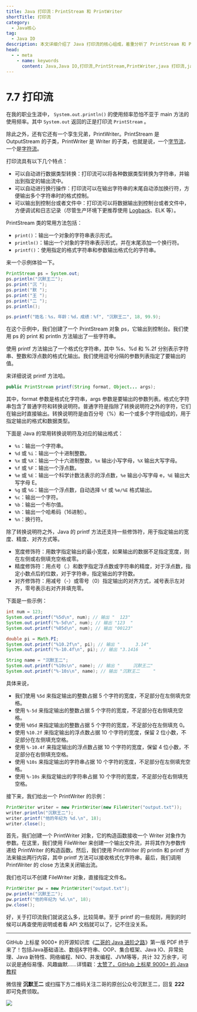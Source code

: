 ```yaml
---
title: Java 打印流：PrintStream 和 PrintWriter
shortTitle: 打印流
category:
  - Java核心
tag:
  - Java IO
description: 本文详细介绍了 Java 打印流的核心组成，着重分析了 PrintStream 和 PrintWriter 的功能与用途。同时，文章还提供了打印流的实际应用示例和常用方法。阅读本文，将帮助您更深入地了解 Java 打印流以及 PrintStream 和 PrintWriter 在 Java 编程中的关键地位，提高输出操作的便捷性和效率。
head:
  - - meta
    - name: keywords
      content: Java,Java IO,打印流,PrintStream,PrintWriter,java 打印流,java PrintStream,java PrintWriter
---
```


# 7.7 打印流

在我的职业生涯中， `System.out.println()` 的使用频率恐怕不亚于 main 方法的使用频率。其中 `System.out` 返回的正是打印流 `PrintStream` 。

除此之外，还有它还有一个孪生兄弟，PrintWriter。PrintStream 是 OutputStream 的子类，PrintWriter 是 Writer 的子类，也就是说，一个[字节流](https://javabetter.cn/io/stream.html)，一个是[字符流](https://javabetter.cn/io/reader-writer.html)。

打印流具有以下几个特点：

* 可以自动进行数据类型转换：打印流可以将各种数据类型转换为字符串，并输出到指定的输出流中。
* 可以自动进行换行操作：打印流可以在输出字符串的末尾自动添加换行符，方便输出多个字符串时的格式控制。
* 可以输出到控制台或者文件中：打印流可以将数据输出到控制台或者文件中，方便调试和日志记录（尽管生产环境下更推荐使用 [Logback](https://javabetter.cn/gongju/logback.html)、ELK 等）。

PrintStream 类的常用方法包括：

- `print()`：输出一个对象的字符串表示形式。
- `println()`：输出一个对象的字符串表示形式，并在末尾添加一个换行符。
- `printf()`：使用指定的格式字符串和参数输出格式化的字符串。

来一个示例体验一下。

```java
PrintStream ps = System.out;
ps.println("沉默王二");
ps.print("沉 ");
ps.print("默 ");
ps.print("王 ");
ps.print("二 ");
ps.println();

ps.printf("姓名：%s，年龄：%d，成绩：%f", "沉默王二", 18, 99.9);
```

在这个示例中，我们创建了一个 PrintStream 对象 ps，它输出到控制台。我们使用 ps 的 print 和 println 方法输出了一些字符串。

使用 printf 方法输出了一个格式化字符串，其中 %s、%d 和 %.2f 分别表示字符串、整数和浮点数的格式化输出。我们使用逗号分隔的参数列表指定了要输出的值。

来详细说说 printf 方法哈。

```java
public PrintStream printf(String format, Object... args);
```

其中，format 参数是格式化字符串，args 参数是要输出的参数列表。格式化字符串包含了普通字符和转换说明符。普通字符是指除了转换说明符之外的字符，它们在输出时直接输出。转换说明符是由百分号（%）和一个或多个字符组成的，用于指定输出的格式和数据类型。

下面是 Java 的常用转换说明符及对应的输出格式：

- `%s`：输出一个字符串。
- `%d` 或 `%i`：输出一个十进制整数。
- `%x` 或 `%X`：输出一个十六进制整数，`%x` 输出小写字母，`%X` 输出大写字母。
- `%f` 或 `%F`：输出一个浮点数。
- `%e` 或 `%E`：输出一个科学计数法表示的浮点数，`%e` 输出小写字母 e，`%E` 输出大写字母 E。
- `%g` 或 `%G`：输出一个浮点数，自动选择 `%f` 或 `%e/%E` 格式输出。
- `%c`：输出一个字符。
- `%b`：输出一个布尔值。
- `%h`：输出一个哈希码（16进制）。
- `%n`：换行符。

除了转换说明符之外，Java 的 printf 方法还支持一些修饰符，用于指定输出的宽度、精度、对齐方式等。

- 宽度修饰符：用数字指定输出的最小宽度，如果输出的数据不足指定宽度，则在左侧或右侧填充空格或零。
- 精度修饰符：用点号（.）和数字指定浮点数或字符串的精度，对于浮点数，指定小数点后的位数，对于字符串，指定输出的字符数。
- 对齐修饰符：用减号（-）或零号（0）指定输出的对齐方式，减号表示左对齐，零号表示右对齐并填充零。

下面是一些示例：

```java
int num = 123;
System.out.printf("%5d\n", num); // 输出 "  123"
System.out.printf("%-5d\n", num); // 输出 "123  "
System.out.printf("%05d\n", num); // 输出 "00123"

double pi = Math.PI;
System.out.printf("%10.2f\n", pi); // 输出 "      3.14"
System.out.printf("%-10.4f\n", pi); // 输出 "3.1416    "

String name = "沉默王二";
System.out.printf("%10s\n", name); // 输出 "     沉默王二"
System.out.printf("%-10s\n", name); // 输出 "沉默王二     "
```

具体来说，

- 我们使用 `%5d` 来指定输出的整数占据 5 个字符的宽度，不足部分在左侧填充空格。
- 使用 `%-5d` 来指定输出的整数占据 5 个字符的宽度，不足部分在右侧填充空格。
- 使用 `%05d` 来指定输出的整数占据 5 个字符的宽度，不足部分在左侧填充 0。
- 使用 `%10.2f` 来指定输出的浮点数占据 10 个字符的宽度，保留 2 位小数，不足部分在左侧填充空格。
- 使用 `%-10.4f` 来指定输出的浮点数占据 10 个字符的宽度，保留 4 位小数，不足部分在右侧填充空格。
- 使用 `%10s` 来指定输出的字符串占据 10 个字符的宽度，不足部分在左侧填充空格。
- 使用 `%-10s` 来指定输出的字符串占据 10 个字符的宽度，不足部分在右侧填充空格。

接下来，我们给出一个 PrintWriter 的示例：

```java
PrintWriter writer = new PrintWriter(new FileWriter("output.txt"));
writer.println("沉默王二");
writer.printf("他的年纪为 %d.\n", 18);
writer.close();
```

首先，我们创建一个 PrintWriter 对象，它的构造函数接收一个 Writer 对象作为参数。在这里，我们使用 FileWriter 来创建一个输出文件流，并将其作为参数传递给 PrintWriter 的构造函数。然后，我们使用 PrintWriter 的 println 和 printf 方法来输出两行内容，其中 printf 方法可以接收格式化字符串。最后，我们调用 PrintWriter 的 close 方法来关闭输出流。

我们也可以不创建 FileWriter 对象，直接指定文件名。

```java
PrintWriter pw = new PrintWriter("output.txt");
pw.println("沉默王二");
pw.printf("他的年纪为 %d.\n", 18);
pw.close();
```

好，关于打印流我们就说这么多，比较简单。至于 printf 的一些规则，用到的时候可以再查使用说明或者看 API 文档就可以了，记不住没关系。

---------

GitHub 上标星 9000+ 的开源知识库《[二哥的 Java 进阶之路](https://github.com/itwanger/toBeBetterJavaer)》第一版 PDF 终于来了！包括Java基础语法、数组&字符串、OOP、集合框架、Java IO、异常处理、Java 新特性、网络编程、NIO、并发编程、JVM等等，共计 32 万余字，可以说是通俗易懂、风趣幽默……详情戳：[太赞了，GitHub 上标星 9000+ 的 Java 教程](https://javabetter.cn/overview/)


微信搜 **沉默王二** 或扫描下方二维码关注二哥的原创公众号沉默王二，回复 **222** 即可免费领取。

![](https://cdn.tobebetterjavaer.com/tobebetterjavaer/images/gongzhonghao.png)
